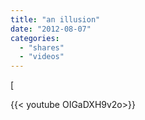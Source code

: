 ```yaml
---
title: "an illusion"
date: "2012-08-07"
categories:
  - "shares"
  - "videos"
---
```


[<div style="width: 70vw;">{{< youtube OIGaDXH9v2o>}}</div>
